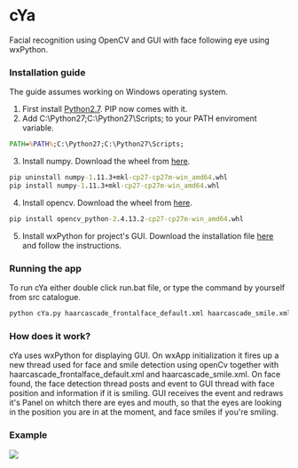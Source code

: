 # cYa

Facial recognition using OpenCV and GUI with face following eye using wxPython.

### Installation guide

The guide assumes working on Windows operating system. 

1. First install [Python2.7](<https://www.python.org/downloads/>). PIP now comes with it.
2. Add C:\Python27;C:\Python27\Scripts; to your PATH enviroment variable.
```bat 
PATH=%PATH%;C:\Python27;C:\Python27\Scripts;
```
3. Install numpy. Download the wheel from [here](<http://www.lfd.uci.edu/~gohlke/pythonlibs/#numpy>).
```bat 
pip uninstall numpy-1.11.3+mkl-cp27-cp27m-win_amd64.whl
pip install numpy-1.11.3+mkl-cp27-cp27m-win_amd64.whl
```
4. Install opencv. Download the wheel from [here](<http://www.lfd.uci.edu/~gohlke/pythonlibs/#opencv>).
```bat 
pip install opencv_python-2.4.13.2-cp27-cp27m-win_amd64.whl 
```
5. Install wxPython for project's GUI. Download the installation file [here](<https://www.wxpython.org/download.php>) and follow the instructions.

### Running the app

To run cYa either double click run.bat file, or type the command by yourself from src catalogue.
```bat 
python cYa.py haarcascade_frontalface_default.xml haarcascade_smile.xml
```

### How does it work?

cYa uses wxPython for displaying GUI. On wxApp initialization it fires up a new thread used for face and smile detection using openCv together with haarcascade_frontalface_default.xml and haarcascade_smile.xml. On face found, the face detection thread posts and event to GUI thread with face position and information if it is smiling. GUI receives the event and redraws it's Panel on whitch there are eyes and mouth, so that the eyes are looking in the position you are in at the moment, and face smiles if you're smiling.

### Example

![](http://g.recordit.co/NHQKzGw0m2.gif)



